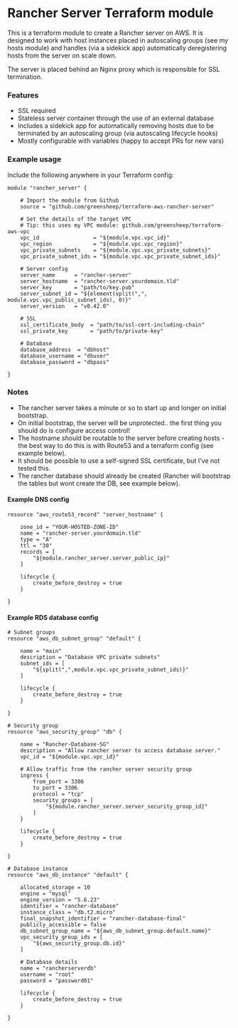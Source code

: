 # Rancher Server Terraform module

This is a terraform module to create a Rancher server on AWS.  It is designed to work with host instances placed in autoscaling groups (see my hosts module) and handles (via a sidekick app) automatically deregistering hosts from the server on scale down.

The server is placed behind an Nginx proxy which is responsible for SSL termination.

### Features

- SSL required
- Stateless server container through the use of an external database
- Includes a sidekick app for automatically removing hosts due to be terminated by an autoscaling group (via autoscaling lifecycle hooks)
- Mostly configurable with variables (happy to accept PRs for new vars)

### Example usage

Include the following anywhere in your Terraform config:

    module "rancher_server" {

        # Import the module from Github
        source = "github.com/greensheep/terraform-aws-rancher-server"

        # Set the details of the target VPC
        # Tip: this uses my VPC module: github.com/greensheep/terraform-aws-vpc
        vpc_id                 = "${module.vpc.vpc_id}"
        vpc_region             = "${module.vpc.vpc_region}"
        vpc_private_subnets    = "${module.vpc.vpc_private_subnets}"
        vpc_private_subnet_ids = "${module.vpc.vpc_private_subnet_ids}"

        # Server config
        server_name      = "rancher-server"
        server_hostname  = "rancher-server.yourdomain.tld"
        server_key       = "path/to/key.pub"
        server_subnet_id = "${element(split(",", module.vpc.vpc_public_subnet_ids), 0)}"
        server_version   = "v0.42.0"

        # SSL
        ssl_certificate_body  = "path/to/ssl-cert-including-chain"
        ssl_private_key       = "path/to/private-key"

        # Database
        database_address  = "dbhost"
        database_username = "dbuser"
        database_password = "dbpass"

    }

### Notes

- The rancher server takes a minute or so to start up and longer on initial bootstrap.
- On initial bootstrap, the server will be unprotected.. the first thing you should do is configure access control!
- The hostname should be routable to the server before creating hosts - the best way to do this is with Route53 and a terraform config (see example below).
- It should be possible to use a self-signed SSL certificate, but I've not tested this.
- The rancher database should already be created (Rancher will bootstrap the tables but wont create the DB, see example below).

#### Example DNS config

    resource "aws_route53_record" "server_hostname" {

        zone_id = "YOUR-HOSTED-ZONE-ID"
        name = "rancher-server.yourdomain.tld"
        type = "A"
        ttl = "30"
        records = [
            "${module.rancher_server.server_public_ip}"
        ]

        lifecycle {
            create_before_destroy = true
        }

    }

#### Example RDS database config

    # Subnet groups
    resource "aws_db_subnet_group" "default" {
        
        name = "main"
        description = "Database VPC private subnets"
        subnet_ids = [
            "${split(",",module.vpc.vpc_private_subnet_ids)}"
        ]

        lifecycle {
            create_before_destroy = true
        }

    }

    # Security group
    resource "aws_security_group" "db" {
        
        name = "Rancher-Database-SG"
        description = "Allow rancher server to access database server."
        vpc_id = "${module.vpc.vpc_id}"

        # Allow traffic from the rancher server security group
        ingress {
            from_port = 3306
            to_port = 3306
            protocol = "tcp"
            security_groups = [
                "${module.rancher_server.server_security_group_id}"
            ]
        }

        lifecycle {
            create_before_destroy = true
        }

    }

    # Database instance
    resource "aws_db_instance" "default" {

        allocated_storage = 10
        engine = "mysql"
        engine_version = "5.6.23"
        identifier = "rancher-database"
        instance_class = "db.t2.micro"
        final_snapshot_identifier = "rancher-database-final"
        publicly_accessible = false
        db_subnet_group_name = "${aws_db_subnet_group.default.name}"
        vpc_security_group_ids = [
            "${aws_security_group.db.id}"
        ]

        # Database details
        name = "rancherserverdb"
        username = "root"
        password = "password01"

        lifecycle {
            create_before_destroy = true
        }

    }

